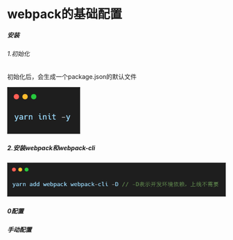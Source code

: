# webpack的基础配置

##### 安装
###### 1.初始化
初始化后，会生成一个package.json的默认文件

![avatar](./images/01.png)

##### 2.安装webpack和webpack-cli
![avatar](./images/02.png)

##### 0配置
##### 手动配置